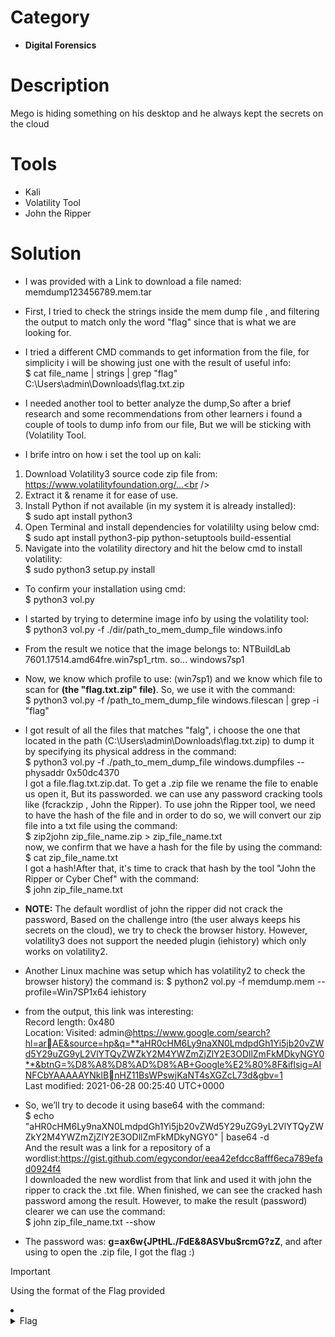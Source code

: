 # Category
- **Digital Forensics**

# Description
Mego is hiding something on his desktop and he always kept the secrets on the cloud<br />

# Tools
- Kali
- Volatility Tool
- John the Ripper

# Solution
- I was provided with a Link to download a file named: memdump123456789.mem.tar
- First, I tried to check the strings inside the mem dump file , and filtering the output to match only the word "flag" since that is what we are looking for.
- I tried a different CMD commands to get information from the file, for simplicity i will be showing just one with the result of useful info:<br />
$ cat file_name | strings | grep "flag"<br />
C:\Users\admin\Downloads\flag.txt.zip<br />

- I needed another tool to better analyze the dump,So after a brief research and some recommendations from other learners i found a couple of tools to dump info from our file, But we will be sticking with (Volatility Tool.
- I brife intro on how i set the tool up on kali:
1. Download Volatility3 source code zip file from: https://www.volatilityfoundation.org/...<br />
2. Extract it & rename it for ease of use.<br />
3. Install Python if not available (in my system it is already installed): <br />
$ sudo apt install python3<br />
4. Open Terminal and install dependencies for volatililty using below cmd:<br />
$ sudo apt install python3-pip python-setuptools build-essential<br />
5. Navigate into the volatility directory and hit the below cmd to install volatility:<br />
$ sudo python3 setup.py install<br />
- To confirm your installation using cmd:<br />
$ python3 vol.py<br />
- I started by trying to determine image info by using the volatility tool:<br />
$ python3 vol.py -f ./dir/path_to_mem_dump_file windows.info<br />

-  From the result we notice that the image belongs to: NTBuildLab 7601.17514.amd64fre.win7sp1_rtm.      so... windows7sp1<br />
- Now, we know which profile to use: (win7sp1) and we know which file to scan for **(the "flag.txt.zip" file)**. So, we use it with the command:<br />
$ python3 vol.py -f /path_to_mem_dump_file windows.filescan | grep -i "flag"<br />

- I got result of all the files that matches "falg", i choose the one that located in the path (C:\Users\admin\Downloads\flag.txt.zip) to dump it by specifying its physical address in the command:<br />
$ python3 vol.py -f ./path_to_mem_dump_file windows.dumpfiles --physaddr 0x50dc4370<br />
I got a file.flag.txt.zip.dat. To get a .zip file we rename the file to enable us open it, But its passworded. we can use any password cracking tools like (fcrackzip , John the Ripper). To use john the Ripper tool, we need to have the hash of the file and in order to do so, we will convert our zip file into a txt file using the command:<br />
$ zip2john zip_file_name.zip > zip_file_name.txt <br />
now, we confirm that we have a hash for the file by using the command:<br />
$ cat zip_file_name.txt<br />
I got a hash!After that, it's time to crack that hash by the tool "John the Ripper or Cyber Chef" with the command:<br />
$ john zip_file_name.txt <br />

- **NOTE:** The default wordlist of john the ripper did not crack the password, Based on the challenge intro (the user always keeps his secrets on the cloud), we try to check the browser history. However, volatility3 does not support the needed plugin (iehistory) which only works on volatility2.
- Another Linux machine was setup which has volatility2 to check the browser history) the command is:
$ python2 vol.py -f memdump.mem --profile=Win7SP1x64 iehistory<br />
- from the output, this link was interesting:<br />
Record length: 0x480<br />
Location: Visited: admin@https://www.google.com/search?hl=arAE&source=hp&q=**aHR0cHM6Ly9naXN0LmdpdGh1Yi5jb20vZWd5Y29uZG9yL2VlYTQyZWZkY2M4YWZmZjZlY2E3ODllZmFkMDkyNGY0**&btnG=%D8%A8%D8%AD%D8%AB+Google%E2%80%8F&iflsig=AINFCbYAAAAAYNklBnHZ11BsWPswjKaNT4sXGZcL73d&gbv=1<br />
Last modified: 2021-06-28 00:25:40 UTC+0000<br />
- So, we’ll try to decode it using base64 with the command:<br />
$ echo "aHR0cHM6Ly9naXN0LmdpdGh1Yi5jb20vZWd5Y29uZG9yL2VlYTQyZWZkY2M4YWZmZjZlY2E3ODllZmFkMDkyNGY0" | base64 -d <br />
And the result was a link for a repository of a wordlist:https://gist.github.com/egycondor/eea42efdcc8afff6eca789efad0924f4<br />
I downloaded the new wordlist from that link and used it with john the ripper to crack the .txt file. When finished, we can see the cracked hash password among the result. However, to make the result (password) clearer we can use the command:<br />
$ john zip_file_name.txt --show<br />
- The password was: **g=ax6w{JPtHL./FdE&8ASVbu$rcmG?zZ**, and after using to open the .zip file, I got the flag :)<br />
> [!IMPORTANT]
> Using the format of the Flag provided

<li>
	<details>
		<summary>Flag</summary>
flag{FF571983C5693A57024858E6529A7408D16791846918}</details>
</li>
